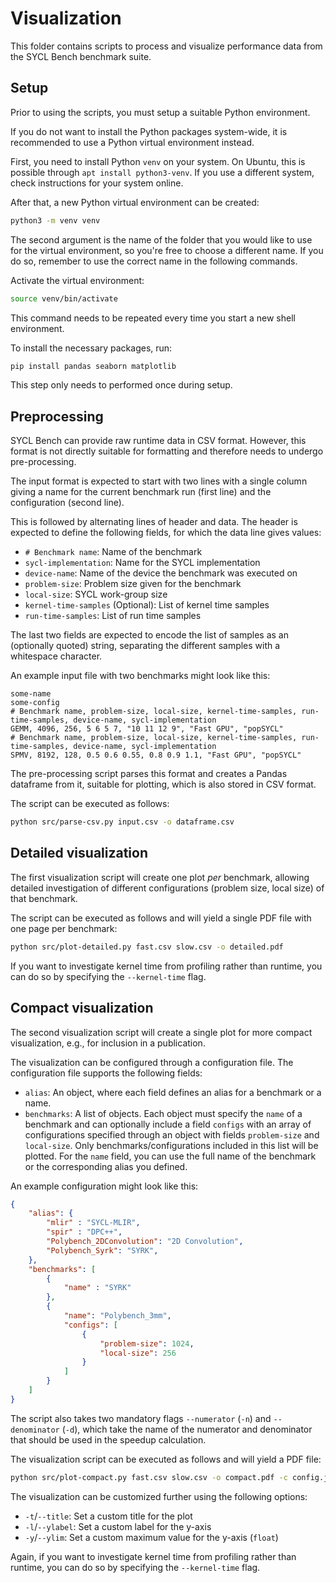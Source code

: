 # Visualization

This folder contains scripts to process and visualize performance data from 
the SYCL Bench benchmark suite.

## Setup

Prior to using the scripts, you must setup a suitable Python environment.

If you do not want to install the Python packages system-wide, it is 
recommended to use a Python virtual environment instead. 

First, you need to install Python `venv` on your system. On Ubuntu, this 
is possible through `apt install python3-venv`. If you use a different system,
check instructions for your system online. 

After that, a new Python virtual environment can be created:
```bash
python3 -m venv venv
```

The second argument is the name of the folder that you would like to use for
the virtual environment, so you're free to choose a different name. If you do 
so, remember to use the correct name in the following commands.

Activate the virtual environment:
```bash
source venv/bin/activate
```

This command needs to be repeated every time you start a new shell environment.


To install the necessary packages, run: 
```bash
pip install pandas seaborn matplotlib
```

This step only needs to performed once during setup. 


## Preprocessing

SYCL Bench can provide raw runtime data in CSV format. However, this format is
not directly suitable for formatting and therefore needs to undergo
pre-processing. 

The input format is expected to start with two lines with a single column
giving a name for the current benchmark run (first line) and the configuration
(second line).

This is followed by alternating lines of header and data. The header is
expected to define the following fields, for which the data line gives values:

* `# Benchmark name`: Name of the benchmark
* `sycl-implementation`: Name for the SYCL implementation
* `device-name`: Name of the device the benchmark was executed on
* `problem-size`: Problem size given for the benchmark
* `local-size`: SYCL work-group size
* `kernel-time-samples` (Optional): List of kernel time samples
* `run-time-samples`: List of run time samples

The last two fields are expected to encode the list of samples as an
(optionally quoted) string, separating the different samples with a
whitespace character.

An example input file with two benchmarks might look like this:
```
some-name
some-config
# Benchmark name, problem-size, local-size, kernel-time-samples, run-time-samples, device-name, sycl-implementation
GEMM, 4096, 256, 5 6 5 7, "10 11 12 9", "Fast GPU", "popSYCL"
# Benchmark name, problem-size, local-size, kernel-time-samples, run-time-samples, device-name, sycl-implementation
SPMV, 8192, 128, 0.5 0.6 0.55, 0.8 0.9 1.1, "Fast GPU", "popSYCL"
```

The pre-processing script parses this format and creates a Pandas dataframe 
from it, suitable for plotting, which is also stored in CSV format.

The script can be executed as follows:

```bash
python src/parse-csv.py input.csv -o dataframe.csv
```

## Detailed visualization

The first visualization script will create one plot *per* benchmark,
allowing detailed investigation of different configurations (problem size, 
local size) of that benchmark. 

The script can be executed as follows and will yield a single PDF file with
one page per benchmark: 

```bash
python src/plot-detailed.py fast.csv slow.csv -o detailed.pdf
```

If you want to investigate kernel time from profiling rather than runtime, you
can do so by specifying the `--kernel-time` flag.


## Compact visualization

The second visualization script will create a single plot for more compact
visualization, e.g., for inclusion in a publication.

The visualization can be configured through a configuration file. The
configuration file supports the following fields:

* `alias`: An object, where each field defines an alias for a benchmark or
a name. 
* `benchmarks`: A list of objects. Each object must specify the `name` of a
benchmark and can optionally include a field `configs` with an array of 
configurations specified through an object with fields `problem-size` and
`local-size`. Only benchmarks/configurations included in this list will be 
plotted. For the `name` field, you can use the full name of the benchmark or
the corresponding alias you defined. 

An example configuration might look like this:

```json
{
    "alias": {
        "mlir" : "SYCL-MLIR",
        "spir" : "DPC++",
        "Polybench_2DConvolution": "2D Convolution",
        "Polybench_Syrk": "SYRK",
    },
    "benchmarks": [
        {
            "name" : "SYRK"
        },
        {
            "name": "Polybench_3mm",
            "configs": [
                {
                    "problem-size": 1024,
                    "local-size": 256
                }
            ]
        }
    ]
}
```

The script also takes two mandatory flags `--numerator` (`-n`) and
`--denominator` (`-d`), which take the name of the numerator and denominator
that should be used in the speedup calculation.

The visualization script can be executed as follows and will yield a PDF file:
```bash
python src/plot-compact.py fast.csv slow.csv -o compact.pdf -c config.json -n "slow-compiler" -d "fast-compiler"
```

The visualization can be customized further using the following options:
* `-t`/`--title`: Set a custom title for the plot
* `-l`/`--ylabel`: Set a custom label for the y-axis
* `-y`/`--ylim`: Set a custom maximum value for the y-axis (`float`)

Again, if you want to investigate kernel time from profiling rather than
runtime, you can do so by specifying the `--kernel-time` flag.
